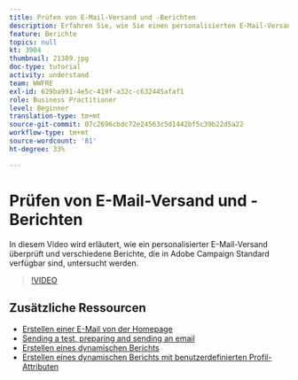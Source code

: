 ```yaml
---
title: Prüfen von E-Mail-Versand und -Berichten
description: Erfahren Sie, wie Sie einen personalisierten E-Mail-Versand überprüfen und verschiedene Berichte, die in Adobe Campaign Standard verfügbar sind, untersuchen.
feature: Berichte
topics: null
kt: 3904
thumbnail: 21389.jpg
doc-type: tutorial
activity: understand
team: WWFRE
exl-id: 629ba991-4e5c-419f-a32c-c632445afaf1
role: Business Practitioner
level: Beginner
translation-type: tm+mt
source-git-commit: 07c2696cbdc72e24563c5d1442bf5c39b22d5a22
workflow-type: tm+mt
source-wordcount: '81'
ht-degree: 33%

---
```


# Prüfen von E-Mail-Versand und -Berichten

In diesem Video wird erläutert, wie ein personalisierter E-Mail-Versand überprüft und verschiedene Berichte, die in Adobe Campaign Standard verfügbar sind, untersucht werden.

>[!VIDEO](https://video.tv.adobe.com/v/21389?quality=12)

## Zusätzliche Ressourcen

* [Erstellen einer E-Mail von der Homepage](/help/communication-channels/email/create-email-from-homepage.md)
*  [Sending a test, preparing and sending an email](/help/communication-channels/email/sending-test-preparing-sending-email.md)
* [Erstellen eines dynamischen Berichts](/help/reporting/creating-a-dynamic-report.md)
* [Erstellen eines dynamischen Berichts mit benutzerdefinierten Profil-Attributen](/help/reporting/custom-profile-attributes-dynamic-reports.md)
